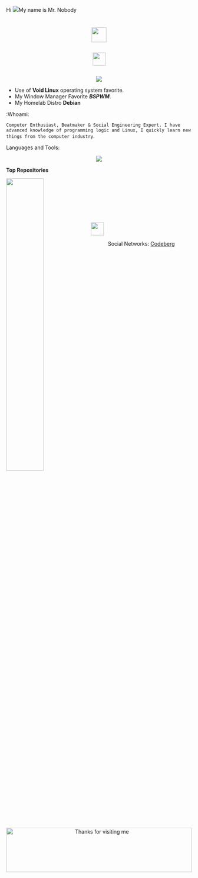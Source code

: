 Hi ![](https://user-images.githubusercontent.com/18350557/176309783-0785949b-9127-417c-8b55-ab5a4333674e.gif)My name is Mr. Nobody <h1 align="center"><img height="40" src="https://github.com/7oSkaaa/7oSkaaa/blob/main/Images/about_me.gif?raw=true">


<img height="35" src="https://user-images.githubusercontent.com/73097560/115834477-dbab4500-a447-11eb-908a-139a6edaec5c.gif"></h1>
<p align="center">
  <a href="https://github.com/1sYuG/readme-typing-svg"><img src="https://readme-typing-svg.herokuapp.com?font=Time+New+Roman&color=%white&size=30&center=true&vCenter=true&width=600&height=100&lines=Enthusiastic+Open+Source;❤️‍🔥+Linux+Lover+❤️‍🔥"></a>
</p>

- Use of **Void Linux** operating system favorite.
- My Window Manager Favorite ***BSPWM***.
- My Homelab Distro **Debian** 

:Whoami: 

```Computer Enthusiast, Beatmaker & Social Engineering Expert. I have advanced knowledge of programming logic and Linux, I quickly learn new things from the computer industry```. 


Languages and Tools:
<p align="center">
  <a href="https://skillicons.dev">
    <img src="https://skillicons.dev/icons?i=bash,linux,gtk,md" />
  </a>
</p>

<b>Top Repositories</b>
<div width="100%" align="center"><a href="https://codeberg.org/sr_nadie/Auto-Brightness" align="left"><img align="left" width="45%" src="https://github-readme-stats.vercel.app/api/pin/?username=1sYuG&repo=ClearStandbyMemory&title_color=0891b2&text_color=ffffff&icon_color=0891b2&bg_color=1c1917&hide_border=true&locale=en" /></a></div><br /><br /><br /><br /><br /><br /><br /> <div 

<img height="35" src="https://user-images.githubusercontent.com/73097560/115834477-dbab4500-a447-11eb-908a-139a6edaec5c.gif"></h1>

<div align="center">

Social Networks:
[Codeberg](https://codeberg.org/sr_nadie)

<img height="120" alt="Thanks for visiting me" width="100%" src="https://raw.githubusercontent.com/BrunnerLivio/brunnerlivio/master/images/marquee.svg" />
<br />
